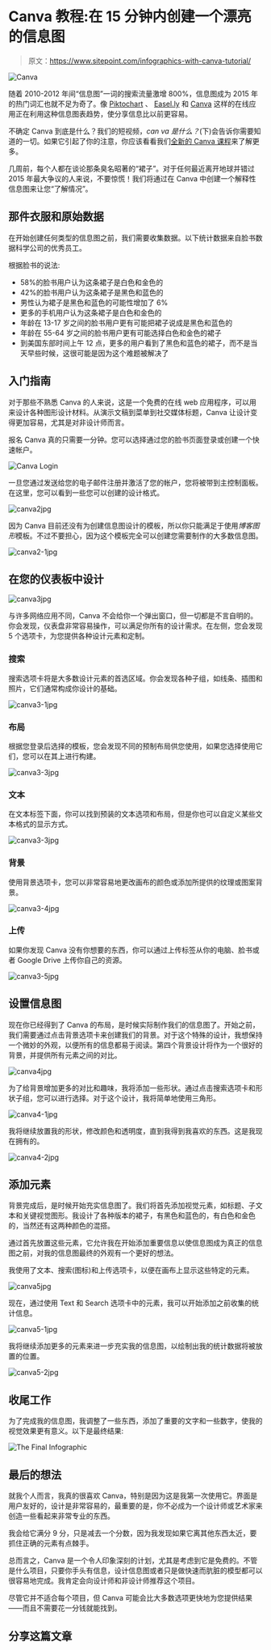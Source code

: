 # Canva 教程:在 15 分钟内创建一个漂亮的信息图

> 原文：<https://www.sitepoint.com/infographics-with-canva-tutorial/>

![Canva](img/0b0fe10d33cf884fecb46a30506c35ef.png)

随着 2010-2012 年间“信息图”一词的搜索流量激增 800%，信息图成为 2015 年的热门词汇也就不足为奇了。像 [Piktochart](http://piktochart.com/ "Piktochart web application") 、 [Easel.ly](http://www.easel.ly/ "Easel.ly web application") 和 [Canva](https://www.canva.com/) 这样的在线应用正在利用这种信息图表趋势，使分享信息比以前更容易。

不确定 Canva 到底是什么？我们的短视频，*can va 是什么？*(下)会告诉你需要知道的一切。如果它引起了你的注意，你应该看看我们[全新的 Canva 课程](https://www.sitepoint.com/premium/courses/designing-with-canva-2965)来了解更多。

几周前，每个人都在谈论那条臭名昭著的“裙子”。对于任何最近离开地球并错过 2015 年最大争议的人来说，不要惊慌！我们将通过在 Canva 中创建一个解释性信息图来让您“了解情况”。

## 那件衣服和原始数据

在开始创建任何类型的信息图之前，我们需要收集数据。以下统计数据来自脸书数据科学公司的优秀员工。

根据脸书的说法:

*   58%的脸书用户认为这条裙子是白色和金色的
*   42%的脸书用户认为这条裙子是黑色和蓝色的
*   男性认为裙子是黑色和蓝色的可能性增加了 6%
*   更多的手机用户认为这条裙子是白色和金色的
*   年龄在 13-17 岁之间的脸书用户更有可能把裙子说成是黑色和蓝色的
*   年龄在 55-64 岁之间的脸书用户更有可能选择白色和金色的裙子
*   到美国东部时间上午 12 点，更多的用户看到了黑色和蓝色的裙子，而不是当天早些时候，这很可能是因为这个难题被解决了

## 入门指南

对于那些不熟悉 Canva 的人来说，这是一个免费的在线 web 应用程序，可以用来设计各种图形设计材料。从演示文稿到菜单到社交媒体标题，Canva 让设计变得更加容易，尤其是对非设计师而言。

报名 Canva 真的只需要一分钟。您可以选择通过您的脸书页面登录或创建一个快速帐户。

![Canva Login](img/c590c76dd9d2eb34554173921c36ef51.png)

一旦您通过发送给您的电子邮件注册并激活了您的帐户，您将被带到主控制面板。在这里，您可以看到一些您可以创建的设计格式。

![canva2jpg](img/56a462078318d42966de0e693091efc8.png)

因为 Canva 目前还没有为创建信息图设计的模板，所以你只能满足于使用*博客图形*模板。不过不要担心，因为这个模板完全可以创建您需要制作的大多数信息图。

![canva2-1jpg](img/43717d295ffe74ee3e3f629d270b75cf.png)

## 在您的仪表板中设计

![canva3jpg](img/f05b6c3d12cc19faa4afc5aa7d9c8fef.png)

与许多网络应用不同，Canva 不会给你一个弹出窗口，但一切都是不言自明的。你会发现，仪表盘非常容易操作，可以满足你所有的设计需求。在左侧，您会发现 5 个选项卡，为您提供各种设计元素和定制。

### 搜索

搜索选项卡将是大多数设计元素的首选区域。你会发现各种子组，如线条、插图和照片，它们通常构成你设计的基础。

![canva3-1jpg](img/c6b761d93655e987c6dd6d0b5260453b.png)

### 布局

根据您登录后选择的模板，您会发现不同的预制布局供您使用，如果您选择使用它们，您可以在其上进行构建。

![canva3-3jpg](img/a6041262ddb8723f73d3a510624e43b7.png)

### 文本

在文本标签下面，你可以找到预装的文本选项和布局，但是你也可以自定义某些文本格式的显示方式。

![canva3-3jpg](img/a6041262ddb8723f73d3a510624e43b7.png)

### 背景

使用背景选项卡，您可以非常容易地更改画布的颜色或添加所提供的纹理或图案背景。

![canva3-4jpg](img/cc88c203141e831bc8bcf6f7a6a4f57c.png)

### 上传

如果你发现 Canva 没有你想要的东西，你可以通过上传标签从你的电脑、脸书或者 Google Drive 上传你自己的资源。

![canva3-5jpg](img/6620ec5b2b4aa19e84271fa378e79fc9.png)

## 设置信息图

现在你已经得到了 Canva 的布局，是时候实际制作我们的信息图了。开始之前，我们需要通过点击背景选项卡来创建我们的背景。对于这个特殊的设计，我想保持一个微妙的外观，以便所有的信息都易于阅读。第四个背景设计将作为一个很好的背景，并提供所有元素之间的对比。

![canva4jpg](img/77704189283bf6b95763791496ee3e58.png)

为了给背景增加更多的对比和趣味，我将添加一些形状。通过点击搜索选项卡和形状子组，您可以进行选择。对于这个设计，我将简单地使用三角形。

![canva4-1jpg](img/ae18f116cd9a05ed8413f06e1f79eb9e.png)

我将继续放置我的形状，修改颜色和透明度，直到我得到我喜欢的东西。这是我现在拥有的。

![canva4-2jpg](img/90afcf9a06107e69f6120fe421c5eefa.png)

## 添加元素

背景完成后，是时候开始充实信息图了。我们将首先添加视觉元素，如标题、子文本和关键视觉图形。我设计了各种版本的裙子，有黑色和蓝色的，有白色和金色的，当然还有这两种颜色的混搭。

通过首先放置这些元素，它允许我在开始添加重要信息以使信息图成为真正的信息图之前，对我的信息图最终的外观有一个更好的想法。

我使用了文本、搜索(图标)和上传选项卡，以便在画布上显示这些特定的元素。

![canva5jpg](img/c5a2e070bc0746967d26b79a91f0e9bf.png)

现在，通过使用 Text 和 Search 选项卡中的元素，我可以开始添加之前收集的统计信息。

![canva5-1jpg](img/73705f965e2a4e0c60d85bac2180b0d9.png)

我将继续添加更多的元素来进一步充实我的信息图，以绘制出我的统计数据将被放置的位置。

![canva5-2jpg](img/884e2aa412689f2f7c07c4cb2d3979b9.png)

## 收尾工作

为了完成我的信息图，我调整了一些东西，添加了重要的文字和一些数字，使我的视觉效果更有意义。以下是最终结果:

![The Final Infographic](img/914ba2ef1a9a1365edd3203f1e8e870c.png)

## 最后的想法

就我个人而言，我真的很喜欢 Canva，特别是因为这是我第一次使用它。界面是用户友好的，设计是非常容易的，最重要的是，你不必成为一个设计师或艺术家来创造一些看起来非常专业的东西。

我会给它满分 9 分，只是减去一个分数，因为我发现如果它离其他东西太近，要抓住正确的元素有点棘手。

总而言之，Canva 是一个令人印象深刻的计划，尤其是考虑到它是免费的。不管是什么项目，只要你手头有信息，设计信息图或者只是做快速而肮脏的模型都可以很容易地完成。我肯定会向设计师和非设计师推荐这个项目。

尽管它并不适合每个项目，但 Canva 可能会比大多数选项更快地为您提供结果——而且不需要花一分钱就能找到。

## 分享这篇文章